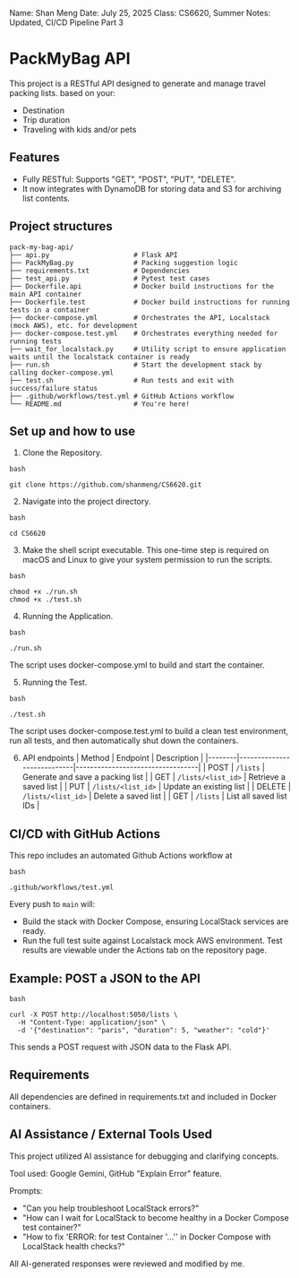 Name: Shan Meng
Date: July 25, 2025
Class: CS6620, Summer
Notes: Updated, CI/CD Pipeline Part 3



# PackMyBag API
This project is a RESTful API designed to generate and manage travel packing lists. based on your:
- Destination
- Trip duration
- Traveling with kids and/or pets


## Features
- Fully RESTful: Supports "GET", "POST", "PUT", "DELETE".
- It now integrates with DynamoDB for storing data and S3 for archiving list contents.

## Project structures
```
pack-my-bag-api/
├── api.py                     # Flask API
├── PackMyBag.py               # Packing suggestion logic
├── requirements.txt           # Dependencies
├── test_api.py                # Pytest test cases
├── Dockerfile.api             # Docker build instructions for the main API container
├── Dockerfile.test            # Docker build instructions for running tests in a container
├── docker-compose.yml         # Orchestrates the API, Localstack (mock AWS), etc. for development
├── docker-compose.test.yml    # Orchestrates everything needed for running tests
├── wait_for_localstack.py     # Utility script to ensure application waits until the localstack container is ready
├── run.sh                     # Start the development stack by calling docker-compose.yml
├── test.sh                    # Run tests and exit with success/failure status
├── .github/workflows/test.yml # GitHub Actions workflow
└── README.md                  # You're here!
```

## Set up and how to use
1. Clone the Repository.
```
bash

git clone https://github.com/shanmeng/CS6620.git
```

2. Navigate into the project directory.
```
bash

cd CS6620
```

3. Make the shell script executable.
This one-time step is required on macOS and Linux to give your system permission to run the scripts.
```
bash

chmod +x ./run.sh
chmod +x ./test.sh
```

4. Running the Application.
```
bash

./run.sh
```
The script uses docker-compose.yml to build and start the container.

5. Running the Test.
```
bash

./test.sh
```
The script uses docker-compose.test.yml to build a clean test environment, run all tests, and then automatically shut down the containers.

6. API endpoints
| Method | Endpoint                   | Description                      |
|--------|----------------------------|----------------------------------|
| POST   | `/lists`                   | Generate and save a packing list |
| GET    | `/lists/<list_id>`         | Retrieve a saved list            |
| PUT    | `/lists/<list_id>`         | Update an existing list          |
| DELETE | `/lists/<list_id>`         | Delete a saved list              |
| GET    | `/lists`                   | List all saved list IDs          |


## CI/CD with GitHub Actions
This repo includes an automated Github Actions workflow at
```
bash

.github/workflows/test.yml
```
Every push to `main` will:
- Build the stack with Docker Compose, ensuring LocalStack services are ready.
- Run the full test suite against Localstack mock AWS environment.
Test results are viewable under the Actions tab on the repository page.

## Example: POST a JSON to the API
```
bash

curl -X POST http://localhost:5050/lists \
  -H "Content-Type: application/json" \
  -d '{"destination": "paris", "duration": 5, "weather": "cold"}'
```
This sends a POST request with JSON data to the Flask API.

## Requirements
All dependencies are defined in requirements.txt and included in Docker containers.



## AI Assistance / External Tools Used
This project utilized AI assistance for debugging and clarifying concepts.

Tool used: Google Gemini, GitHub "Explain Error" feature.

Prompts:
- "Can you help troubleshoot LocalStack errors?"
- "How can I wait for LocalStack to become healthy in a Docker Compose test container?"
- "How to fix 'ERROR: for test Container '...'' in Docker Compose with LocalStack health checks?"

All AI-generated responses were reviewed and modified by me.
